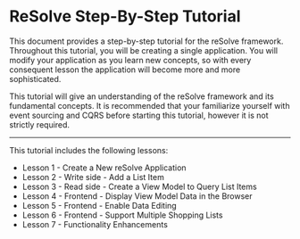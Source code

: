 # ReSolve Step-By-Step Tutorial

This document provides a step-by-step tutorial for the reSolve framework.
Throughout this tutorial, you will be creating a single application. You will modify your application as you learn new concepts, so with every consequent lesson the application will become more and more sophisticated.

This tutorial will give an understanding of the reSolve framework and its fundamental concepts. It is recommended that your familiarize yourself with event sourcing and CQRS before starting this tutorial, however it is not strictly required.

---

This tutorial includes the following lessons:

- Lesson 1 - Create a New reSolve Application
- Lesson 2 - Write side - Add a List Item
- Lesson 3 - Read side - Create a View Model to Query List Items
- Lesson 4 - Frontend - Display View Model Data in the Browser
- Lesson 5 - Frontend - Enable Data Editing
- Lesson 6 - Frontend - Support Multiple Shopping Lists
- Lesson 7 - Functionality Enhancements
